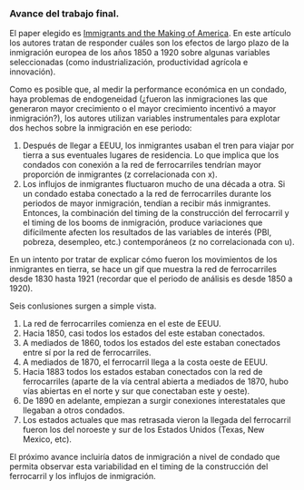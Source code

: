 ### Avance del trabajo final.

El paper elegido es [Immigrants and the Making of America](https://academic.oup.com/restud/article-abstract/87/1/382/5373087?redirectedFrom=fulltext). En este artículo los autores tratan de responder cuáles son los efectos de largo plazo de la inmigración europea de los años 1850 a 1920 sobre algunas variables seleccionadas (como industrialización, productividad agrícola e innovación).

Como es posible que, al medir la performance económica en un condado, haya problemas de endogeneidad (¿fueron las inmigraciones las que generaron mayor crecimiento o el mayor crecimiento incentivó a mayor inmigración?), los autores utilizan variables instrumentales para explotar dos hechos sobre la inmigración en ese periodo:

1. Después de llegar a EEUU, los inmigrantes usaban el tren para viajar por tierra a sus eventuales lugares de residencia. Lo que implica que los condados con conexión a la red de ferrocarriles tendrían mayor proporción de inmigrantes (z correlacionada con x).
2. Los influjos de inmigrantes fluctuaron mucho de una década a otra. Si un condado estaba conectado a la red de ferrocarriles durante los periodos de mayor inmigración, tendían a recibir más inmigrantes. Entonces, la combinación del timing de la construcción del ferrocarril y el timing de los booms de inmigración, produce variaciones que difícilmente afecten los resultados de las variables de interés (PBI, pobreza, desempleo, etc.) contemporáneos (z no correlacionada con u).

En un intento por tratar de explicar cómo fueron los movimientos de los inmigrantes en tierra, se hace un gif que muestra la red de ferrocarriles desde 1830 hasta 1921 (recordar que el periodo de análisis es desde 1850 a 1920).

Seis conlusiones surgen a simple vista.
1. La red de ferrocarriles comienza en el este de EEUU.
2. Hacia 1850, casi todos los estados del este estaban conectados.
3. A mediados de 1860, todos los estados del este estaban conectados entre sí por la red de ferrocarriles.
4. A mediados de 1870, el ferrocarril llega a la costa oeste de EEUU.
5. Hacia 1883 todos los estados estaban conectados con la red de ferrocarriles (aparte de la vía central abierta a mediados de 1870, hubo vías abiertas en el norte y sur que conectaban este y oeste).
6. De 1890 en adelante, empiezan a surgir conexiones interestatales que llegaban a otros condados.
7. Los estados actuales que mas retrasada vieron la llegada del ferrocarril fueron los del noroeste y sur de los Estados Unidos (Texas, New Mexico, etc).

El próximo avance incluiría datos de inmigración a nivel de condado que permita observar esta variabilidad en el timing de la construcción del ferrocarril y los influjos de inmigración.
